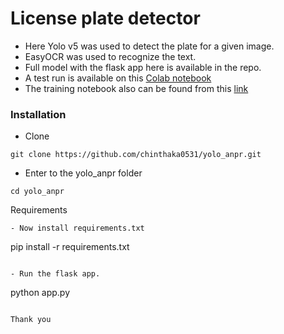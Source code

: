 
# License plate detector

- Here Yolo v5 was used to detect the plate for a given image.
- EasyOCR was used to recognize the text.
- Full model with the flask app here is available in the repo.
- A test run is available on this [Colab notebook](https://colab.research.google.com/drive/1n-CdqXNvmonvedpREnrFTcWD9l89KJ1U?usp=sharing) 
- The training notebook also can be found from this [link](https://colab.research.google.com/drive/1LgQJqJkG-DJ_dC6LYYCAMkEcnl3cxD4_?usp=sharing)

### Installation

- Clone
````
git clone https://github.com/chinthaka0531/yolo_anpr.git
````
- Enter to the yolo_anpr folder
````
cd yolo_anpr
````
Requirements
````
- Now install requirements.txt
````
pip install -r requirements.txt
````

- Run the flask app.

````
python app.py
````

Thank you
